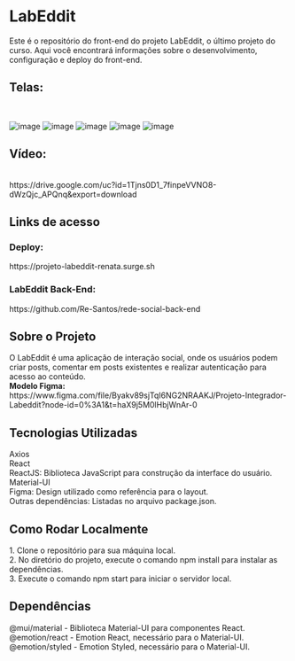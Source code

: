 <h1> LabEddit </h1>


Este é o repositório do front-end do projeto LabEddit, o último projeto do curso. Aqui você encontrará informações sobre o desenvolvimento, configuração e deploy do front-end.<br>
<h2>Telas:</h2><br>

![image](https://github.com/Re-Santos/projeto-fullStack-front/assets/123095086/cff92709-5dd0-4286-ab00-c249543f1e9d)
![image](https://github.com/Re-Santos/projeto-fullStack-front/assets/123095086/a7c6faff-9093-4d19-b1e8-e7a3a1ea05b4)
![image](https://github.com/Re-Santos/projeto-fullStack-front/assets/123095086/284a9ef3-3ed7-47cf-a596-6079e0383f91)
![image](https://github.com/Re-Santos/projeto-fullStack-front/assets/123095086/35e02407-daed-461d-9a10-3144fe21db62)
![image](https://github.com/Re-Santos/projeto-fullStack-front/assets/123095086/287e9bb5-8e45-4fca-9960-29462bc145ff)

<h2>Vídeo:</h2><br>
https://drive.google.com/uc?id=1Tjns0D1_7finpeVVNO8-dWzQjc_APQnq&export=download

<h2>Links de acesso</h2>
<h3>Deploy:</h3>
https://projeto-labeddit-renata.surge.sh
<h3>LabEddit Back-End:</h3>
https://github.com/Re-Santos/rede-social-back-end

<h2> Sobre o Projeto </h2>
O LabEddit é uma aplicação de interação social, onde os usuários podem criar posts, comentar em posts existentes e realizar autenticação para acesso ao conteúdo.<br>
<strong>Modelo Figma:</strong> https://www.figma.com/file/Byakv89sjTqI6NG2NRAAKJ/Projeto-Integrador-Labeddit?node-id=0%3A1&t=haX9j5M0lHbjWnAr-0

<h2> Tecnologias Utilizadas </h2>
Axios<br>
React<br>
ReactJS: Biblioteca JavaScript para construção da interface do usuário.<br>
Material-UI<br>
Figma: Design utilizado como referência para o layout.<br>
Outras dependências: Listadas no arquivo package.json.<br>

<h2> Como Rodar Localmente </h2>
1. Clone o repositório para sua máquina local.<br>
2. No diretório do projeto, execute o comando npm install para instalar as dependências.<br>
3. Execute o comando npm start para iniciar o servidor local.

<h2> Dependências </h2>
@mui/material - Biblioteca Material-UI para componentes React.<br>
@emotion/react - Emotion React, necessário para o Material-UI.<br>
@emotion/styled - Emotion Styled, necessário para o Material-UI.<br>

